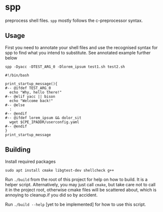 # spp
preprocess shell files. `spp` mostly follows the c-preprocessor syntax.

## Usage

First you need to annotate your shell files and use the recognised syntax for
spp to find what you intend to substitute. See annotated example further below

`spp -Dyacc -DTEST_ARG_0 -Dlorem_ipsum test1.sh test2.sh`


```
#!/bin/bash

print_startup_message(){
#-- @ifdef TEST_ARG_0
  echo "Why, hello there!"
#-- @elif yacc || bison
  echo "Welcome back!"
#-- @else
  :
#-- @endif
#-- @ifdef lorem_ipsum && dolor_sit
  wget $CPE_IPADDR/userconfig.yaml
#-- @endif
}
print_startup_message
```

## Building

Install required packages
```
sudo apt install cmake libgtest-dev shellcheck g++
```

Run `./build` from the root of this project for help on how to build. It is
a helper script. Alternatively, you may just call `cmake`, but take care not
to call it in the project root, otherwise cmake files will be scattered about,
which is annoying to cleanup.if you did so by accident.

Run `./build --help` [yet to be implemented] for how to use this script.

